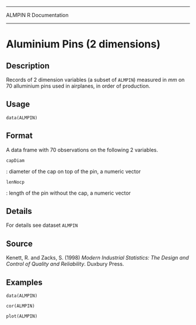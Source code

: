   -------- -----------------
  ALMPIN   R Documentation
  -------- -----------------

Aluminium Pins (2 dimensions)
=============================

Description
-----------

Records of 2 dimension variables (a subset of `ALMPIN`) measured in *mm*
on 70 alluminium pins used in airplanes, in order of production.

Usage
-----

    data(ALMPIN)

Format
------

A data frame with 70 observations on the following 2 variables.

`capDiam`

:   diameter of the cap on top of the pin, a numeric vector

`lenNocp`

:   length of the pin without the cap, a numeric vector

Details
-------

For details see dataset `ALMPIN`

Source
------

Kenett, R. and Zacks, S. (1998) *Modern Industrial Statistics: The
Design and Control of Quality and Reliability*. Duxbury Press.

Examples
--------

    data(ALMPIN)

    cor(ALMPIN)

    plot(ALMPIN)
